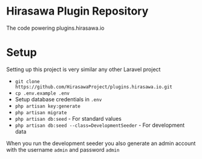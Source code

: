 # Hirasawa Plugin Repository
The code powering plugins.hirasawa.io

# Setup
Setting up this project is very similar any other Laravel project
* `git clone https://github.com/HirasawaProject/plugins.hirasawa.io.git`
* `cp .env.example .env`
* Setup database credentials in `.env`
* `php artisan key:generate`
* `php artisan migrate`
* `php artisan db:seed` - For standard values
* `php artisan db:seed --class=DevelopmentSeeder` - For development data

When you run the development seeder you also generate an admin account with the username `admin` and password `admin`